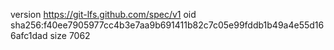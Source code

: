 version https://git-lfs.github.com/spec/v1
oid sha256:f40ee7905977cc4b3e7aa9b691411b82c7c05e99fddb1b49a4e55d166afc1dad
size 7062

